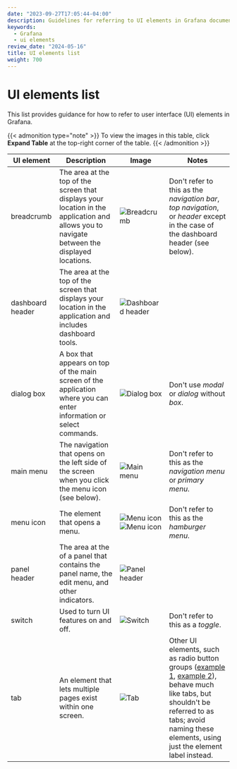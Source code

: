 ```yaml
---
date: "2023-09-27T17:05:44-04:00"
description: Guidelines for referring to UI elements in Grafana documentation.
keywords:
  - Grafana
  - ui elements
review_date: "2024-05-16"
title: UI elements list
weight: 700
---
```


# UI elements list

This list provides guidance for how to refer to user interface (UI) elements in Grafana.

{{< admonition type="note" >}}
To view the images in this table, click **Expand Table** at the top-right corner of the table.
{{< /admonition >}}

<!-- prettier-ignore-start -->
<!-- vale Grafana.DialogBox = NO -->
<!-- vale Grafana.WordList = NO -->
<!-- This table includes examples of improper usage of modal, dialog, and hamburger menu. -->

| UI element | Description | Image | Notes |
|------------|-------------|-------|-------|
| breadcrumb | The area at the top of the screen that displays your location in the application and allows you to navigate between the displayed locations. | ![Breadcrumb](/media/docs/writers-toolkit/ui-elements/screenshot-breadcrumb-10.2.png) | Don't refer to this as the _navigation bar_, _top navigation_, or _header_ except in the case of the dashboard header (see below). |
| dashboard header | The area at the top of the screen that displays your location in the application and includes dashboard tools. | ![Dashboard header](/media/docs/writers-toolkit/ui-elements/screenshot-dashboard-header-10.2-2.png) |  |
| dialog box | A box that appears on top of the main screen of the application where you can enter information or select commands. | ![Dialog box](/media/docs/writers-toolkit/ui-elements/screenshot-dialog-box-10.2.png) | Don't use _modal_ or _dialog_ without _box_. |
| main menu | The navigation that opens on the left side of the screen when you click the menu icon (see below). | ![Main menu](/media/docs/writers-toolkit/ui-elements/screenshot-main-menu-10.2.png) | Don't refer to this as the _navigation menu_ or _primary menu_. |
| menu icon | The element that opens a menu. | ![Menu icon](/media/docs/writers-toolkit/ui-elements/screenshot-menu-icon-10.2.png) ![Menu icon](/media/docs/writers-toolkit/ui-elements/screenshot-menu-icon-2.png) | Don't refer to this as the _hamburger menu_. |
| panel header | The area at the of a panel that contains the panel name, the edit menu, and other indicators. | ![Panel header](/media/docs/writers-toolkit/ui-elements/screenshot-panel-header-10.2-2.png) |  |
| switch | Used to turn UI features on and off. | ![Switch](/media/docs/writers-toolkit/ui-elements/switch.png) | Don't refer to this as a _toggle_. |
| tab | An element that lets multiple pages exist within one screen. | ![Tab](/media/docs/writers-toolkit/ui-elements/screenshot-tab-10.2.png) | Other UI elements, such as radio button groups ([example 1](/media/docs/writers-toolkit/ui-elements/screenshot-radio-button-group-1-10.2.png), [example 2](/media/docs/writers-toolkit/ui-elements/screenshot-radio-button-group-2-10.2.png)), behave much like tabs, but shouldn't be referred to as tabs; avoid naming these elements, using just the element label instead. |

<!-- vale Grafana.WordList = YES -->
<!-- vale Grafana.DialogBox = YES -->
<!-- prettier-ignore-end -->
